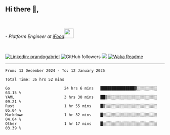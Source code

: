<h2>Hi there  👋,</h2> </br>

<p><em>- Platform Engineer at <a href="https://www.ifood.com.br/">iFood</a><img src="https://media.giphy.com/media/WUlplcMpOCEmTGBtBW/giphy.gif" width="30"> 
</em></p></br>


[![Linkedin: prandogabriel](https://img.shields.io/badge/-prandogabriel-blue?style=flat-square&logo=Linkedin&logoColor=white&link=https://www.linkedin.com/in/prandogabriel/)](https://www.linkedin.com/in/prandogabriel)
![GitHub followers](https://img.shields.io/github/followers/prandogabriel?label=Follow&style=social)
![](https://visitor-badge.glitch.me/badge?page_id=prandogabriel.prandogabriel)
[![Waka Readme](https://github.com/prandogabriel/prandogabriel/actions/workflows/update-stats.yml.yml/badge.svg)](https://github.com/prandogabriel/prandogabriel/actions/workflows/update-stats.yml.yml)

---

<!--START_SECTION:waka-->

```golang
From: 13 December 2024 - To: 12 January 2025

Total Time: 36 hrs 52 mins

Go                        24 hrs 6 mins   ███████████████▓░░░░░░░░░   63.15 %
YAML                      3 hrs 30 mins   ██▒░░░░░░░░░░░░░░░░░░░░░░   09.21 %
Rust                      1 hr 55 mins    █▒░░░░░░░░░░░░░░░░░░░░░░░   05.04 %
Markdown                  1 hr 32 mins    █░░░░░░░░░░░░░░░░░░░░░░░░   04.04 %
Other                     1 hr 17 mins    █░░░░░░░░░░░░░░░░░░░░░░░░   03.39 %
```

<!--END_SECTION:waka-->
